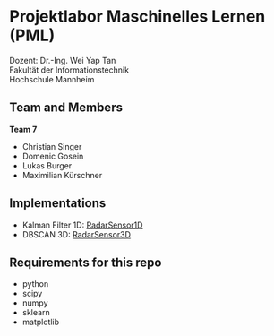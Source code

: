 # Projektlabor Maschinelles Lernen (PML)
Dozent: Dr.-Ing. Wei Yap Tan\
Fakultät der Informationstechnik\
Hochschule Mannheim
## Team and Members
**Team 7**
* Christian Singer
* Domenic Gosein
* Lukas Burger
* Maximilian Kürschner
## Implementations
* Kalman Filter 1D: [RadarSensor1D](/RadarSensor1D/KalmanFilter.py)
* DBSCAN 3D: [RadarSensor3D](/RadarSensor3D/DBScan.py)
## Requirements for this repo
* python
* scipy
* numpy
* sklearn
* matplotlib
